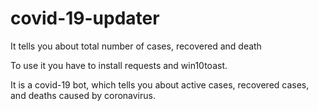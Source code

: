 # covid-19-updater
It tells you about total number of cases, recovered and death

To use it you have to install requests and win10toast.

It is a covid-19 bot, which tells you about active cases, 
recovered cases, and deaths caused by coronavirus.

